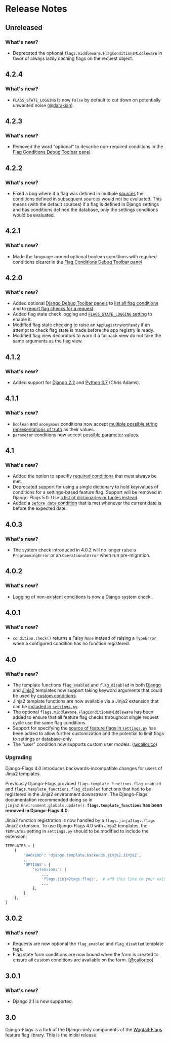 # Release Notes

## Unreleased

### What's new?

- Deprecated the optional `flags.middleware.FlagConditionsMiddleware` in favor of always lazily caching flags on the request object.

## 4.2.4

### What's new?

- `FLAGS_STATE_LOGGING` is now `False` by default to cut down on potentially unwanted noise ([@darakian](https://github.com/darakian)).


## 4.2.3

### What's new?

- Removed the word "optional" to describe non-required conditions in the [Flag Conditions Debug Toolbar panel](https://cfpb.github.io/django-flags/debugging/#django-debug-toolbar-panels).


## 4.2.2

### What's new?

- Fixed a bug where if a flag was defined in multiple [sources](/settings#flag_sources) the conditions defined in subsequent sources would not be evaluated. This means (with the default sources) if a flag is defined in Django settings and has conditions defined the database, only the settings conditions would be evaluated.


## 4.2.1

### What's new?

- Made the language around optional boolean conditions with required conditions clearer in the [Flag Conditions Debug Toolbar panel](https://cfpb.github.io/django-flags/debugging/#django-debug-toolbar-panels)


## 4.2.0

### What's new?

- Added optional [Django Debug Toolbar panels](https://cfpb.github.io/django-flags/debugging/#django-debug-toolbar-panels) to [list all flag conditions](https://cfpb.github.io/django-flags/debugging/#flag-conditions) and to [report flag checks for a request](https://cfpb.github.io/django-flags/debugging/#flag-checks).
- Added flag state check logging and [`FLAGS_STATE_LOGGING` setting](https://cfpb.github.io/django-flags/settings/#flags_state_logging) to enable it.
- Modified flag state checking to raise an `AppRegistryNotReady` if an attempt to check flag state is made before the app registry is ready.
- Modified flag view decorators to warn if a fallback view do not take the same arguments as the flag view.

## 4.1.2

### What's new?

- Added support for [Django 2.2](https://docs.djangoproject.com/en/2.2/releases/2.2/) and [Python 3.7](https://docs.python.org/3/whatsnew/3.7.html) (Chris Adams).

## 4.1.1

### What's new?

- `boolean` and `anonymous` conditions now accept [multiple possible string representations of truth](/conditions/#boolean) as their values.
- `parameter` conditions now accept [possible parameter values](http://localhost:7777/conditions/#parameter).

## 4.1

### What's new?

- Added the option to specifiy [required conditions](/usage/#defining-flags) that must always be met.
- Deprecated support for using a single dictionary to hold key/values of conditions for a settings-based feature flag. Support will be removed in Django-Flags 5.0. Use [a list of dictionaries or tuples instead](/settings/#flags).
- Added a [`before date` condition](/conditions) that is met whenever the current date is before the expected date.

## 4.0.3

### What's new?
- The system check introduced in 4.0.2 will no longer raise a `ProgrammingError` or an `OperationalError` when run pre-migration.

## 4.0.2

### What's new?
- Logging of non-existent conditions is now a Django system check.

## 4.0.1

### What's new?
- `condition.check()` returns a Falsy `None` instead of raising a `TypeError` when a configured condition has no function registered.

## 4.0

### What's new?

- The template functions `flag_enabled` and `flag_disabled` in both [Django](/api/django) and [Jinja2](/api/jinja2) templates now support taking keyword arguments that could be used by [custom conditions](/api/conditions).
- Jinja2 template functions are now available via a Jinja2 extension that can be [included in `settings.py`](/api/jinja2). 
- The optional `flags.middleware.FlagConditionsMiddleware` has been added to ensure that all feature flag checks throughout single request cycle use the same flag conditions.
- Support for specifying the [source of feature flags in `settings.py`](/settings#flag_sources) has been added to allow further customization and the potential to limit flags to settings or database-only.
- The "user" condition now supports custom user models. ([@callorico](https://github.com/callorico))

### Upgrading

Django-Flags 4.0 introduces backwards-incompatible changes for users of Jinja2 templates.

Previously Django-Flags provided `flags.template_functions.flag_enabled` and `flags.template_functions.flag_disabled` functions that had to be registered in the Jinja2 environment downstream. The Django-Flags documentation recommended doing so in `jinja2.Environment.globals.update()`. **`flags.template_functions` has been removed in Django-Flags 4.0.**

Jinja2 function registration is now handled by a `flags.jinja2tags.flags` Jinja2 extension. To use Django-Flags 4.0 with Jinja2 templates, the `TEMPLATES` setting in `settings.py` should to be modified to include the extension:

```python
TEMPLATES = [
    {
        'BACKEND': 'django.template.backends.jinja2.Jinja2',
        ...
        'OPTIONS': {
            'extensions': [
                ...
                'flags.jinja2tags.flags',  # add this line to your existing settings
                ...
            ],
        }
    },
] 
```

## 3.0.2

### What's new?

- Requests are now optional the `flag_enabled` and `flag_disabled` template tags.
- Flag state form conditions are now bound when the form is created to ensure all custom conditions are available on the form. ([@callorico](https://github.com/callorico))

## 3.0.1

### What's new?

- Django 2.1 is now supported.

## 3.0

Django-Flags is a fork of the Django-only components of the [Wagtail-Flags](https://github.com/cfpb/wagtail-flags) feature flag library. This is the initial release.

